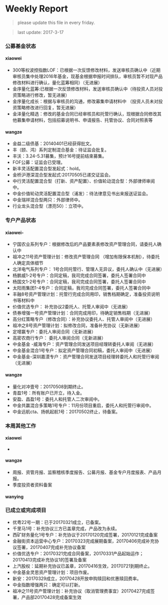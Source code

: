 # Weekly Report

>please update this file in every friday.

>last update: 2017-3-17


### 公募基金状态
#### xiaowei
- 300等权波控指数LOF：已根据一次反馈修改材料，发送审核员确认中（近期审核员集中处理2016年基金，现基金根据申报时间排队，审核员暂不对现产品修改材料进行确认，量化蓝筹相同）（无进展）
- 金序量化蓝筹:已根据一次反馈修改材料，发送审核员确认中（待投资人员对投资策略进行修改，暂无进展）
- 金序量化成长：根据与审核员的沟通，修改募集申请材料中 （投资人员未对投资策略修改进行回复，暂无进展）
- 金泽量化精选：修改的基金合同已经审核员和托管行确认，现根据合同修改其他募集申请材料，包括招募说明书、申请报告、托管协议、合同对照表等
#### wangze
- 金益二级债基：20140401已经获得批文。
- 丰（颐、鸿）系列定制混合基金：待证监会批复。
- 丰沃：3.24-5.31募集，预计16号提前结束募集。
- FOF公募：证监会已受理。
- 新丰灵活配置混合型发起式：hold。
- 金桥沪港深混合型发起式:20170505已递交证监会。
- 中行灵活配置混合型（打新、资产配置）、价值轮动混合型：外部律师审阅中。
- 中金价值轮动灵活配置混合型（浦发）：待法律意见书出来报送证监会。
- 中金瑞祥混合型两只：外部律师中。
- 行业龙头混合型（漂亮50）：立项中。

### 专户产品状态
#### xiaowei-
- 宁国农业系列专户：根据修改后的产品要素表修改资产管理合同，请委托人确认中
- 祖冲之11号资产管理计划：修改资产管理合同 （增加有限保本机制），待委托人确定具体细节 
- 北洋电气系列专户： 1号合同托管行、管理人无异议，委托人确认中（无进展） 
- 杨鹏威1-2号专户：合同定稿，我司完成合同签署，委托人签署合同中
- 杨国文1-2号专户：合同定稿，我司完成合同签署，委托人签署合同中
- 太阳雨集团1-4专户：合同定稿，我司完成合同签署，委托人签署合同中
- 丰融8号资产管理计划：托管行完成合同用印，销售档期确定，准备投资说明书等材料中
- 价值优选专户： 补充协议2委托人、托管人审阅中（无进展） 
- 债券增强一号资产管理计划：合同完成用印，待确定销售档期（无进展） 
- 高分红策略专户（修改合同）：补充协议委托人、托管人审阅中（无进展） 
- 祖冲之8号资产管理计划：拟修改合同，准备补充协议（无新进展）
- 定增赢专户：委托人审阅合同（无新进展）
- 高密农商行专户： 委托人审阅合同（无新进展）
- 中金基金 -威海专户：资产管理合同发送项目经理转委托人审阅（无进展）
- 中金基金混合1号专户：拟定资产管理合同初稿，委托人审阅中（无进展） 
- 中金基金-深圳嘉漠专户：资产管理合同发送项目经理转委托人和托管行审阅（无进展） 

#### wangze
- 量化对冲壹号：20170508到期终止。
- 青盈1号：所有账户已开立，待入金。
- 安盈、昌盈1号：委托人和托管人二次审阅中。
- 中金共赢混合多策略1号专户：11月份项目重启，委托人和托管行审阅中。
- 中金远航cta、扬帆起航1号：20170502终止，待备案。

### 本周其他工作
#### xiaowei
- 
#### wangze
- 周报、资管月报、监察稽核季度报告、公募月报、基金专户月度报表、产品月报。
- 季度投资者资料备案
#### wanying

### 已成立或完成项目
- 优粤22号一期：已于20170321成立，已备案。
- 千里马1号：补充协议三方已盖章完成，产品改为永续。 
- 西矿财务量化1号专户：补充协议于20170120完成签署，20170121完成备案
- 金融街资本运营中心专户：20170323完成展期备案，20170406完成补充协议签署，20170407完成补充协议备案
- 价值优选专户：20170321完成合同备案，20170331产品起始运作；20170413完成补充协议1的签署及备案
- 上汽股权：延期补充协议已盖章，20170416生效，20170721到期终止。
- 中金基金灵思资产管理计划：项目作废。
- 新安：20170329成立，20170428开放申购赎回和优惠赎回费率。
- 中金指数增强两只：确定可以打新。
- 祖冲之11号资产管理计划：补充协议（取消管理费事宜）20170427完成签署，产品部20170428完成备案生效 

